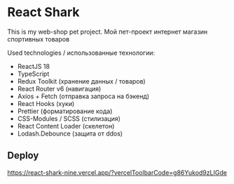 # React Shark

This is my web-shop pet project.
Мой пет-проект интернет магазин спортивных товаров  

Used technologies / использованные технологии:
  - ReactJS 18
  - TypeScript
  - Redux Toolkit (хранение данных / товаров)
  - React Router v6 (навигация)
  - Axios + Fetch (отправка запроса на бэкенд)
  - React Hooks (хуки)
  - Prettier (форматирование кода)
  - CSS-Modules / SCSS (стилизация)
  - React Content Loader (скелетон)
  - Lodash.Debounce (защита от ddos)
## Deploy
https://react-shark-nine.vercel.app/?vercelToolbarCode=g86Yukod9zLIGde
